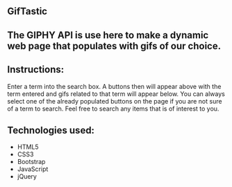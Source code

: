 ## GifTastic

## The GIPHY API is use here to make a dynamic web page that populates with gifs of our choice.

## Instructions:

Enter a term into the search box. A buttons then will appear above with the term entered and gifs related to that term will appear below. You can always select one of the already populated buttons on the page if you are not sure of a term to search.
Feel free to search any items that is of interest to you.

## Technologies used:

- HTML5
- CSS3
- Bootstrap
- JavaScript
- jQuery
